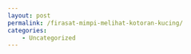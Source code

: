 ```yaml
---
layout: post
permalink: /firasat-mimpi-melihat-kotoran-kucing/
categories:
    - Uncategorized
---
```


